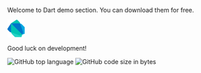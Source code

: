 <h align="center">Welcome to Dart demo section. You can download them for free.</h>
<p align="left"> <a href="https://dart.dev" target="_blank" rel="noreferrer"> <img src="https://raw.githubusercontent.com/devicons/devicon/master/icons/dart/dart-original.svg" alt="java" width="40" height="40"/> </a> </p>
<h align="center">Good luck on development!</h>

![GitHub top language](https://img.shields.io/github/languages/top/ThreadedDev/Dart-demo-software)
![GitHub code size in bytes](https://img.shields.io/github/languages/code-size/ThreadedDev/Dart-demo-software)
